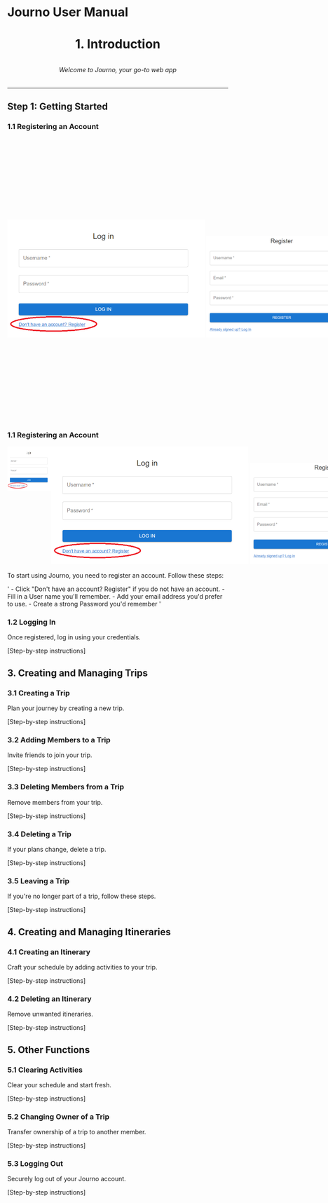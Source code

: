 # Journo User Manual

 ## <h1 align="center">1. Introduction</h1>
 
###### <h6 align="center">Welcome to Journo, your go-to web app</h6>  


---

## Step 1: Getting Started

### 1.1 Registering an Account

<div style="display: flex; align-items: center;">
  <div style="flex-shrink: 0; margin-right: 20px;">
    <img src="/user_manual/Images/Register_1.png" alt="Register 1" width="450"/>
    <img src="/user_manual/Images/Register_2.png" alt="Register 2" width="350"/>
  </div>

  <div>
    <p>To start using Journo, you need to register an account. Follow these steps:</p>

    - Click "Don't have an account? Register" if you do not have an account.
    - Fill in a User name you'll remember.
    - Add your email address you'd prefer to use.
    - Create a strong Password you'd remember
  </div>
</div>

### 1.1 Registering an Account

<div style="display: flex; align-items: center;">
  <div style="flex-shrink: 0; margin-right: 20px;">
    <img align="left" width="100" height="100" src="/user_manual/Images/Register_1.png">
    <img src="/user_manual/Images/Register_1.png" alt="Register 1" width="450"/>
    <img src="/user_manual/Images/Register_2.png" alt="Register 2" width="350"/>
  </div>

</div>

To start using Journo, you need to register an account. Follow these steps:

   \' - Click "Don't have an account? Register" if you do not have an account.
    - Fill in a User name you'll remember.
    - Add your email address you'd prefer to use.
    - Create a strong Password you'd remember \'


### 1.2 Logging In

Once registered, log in using your credentials.

[Step-by-step instructions]

## 3. Creating and Managing Trips

### 3.1 Creating a Trip

Plan your journey by creating a new trip.

[Step-by-step instructions]

### 3.2 Adding Members to a Trip

Invite friends to join your trip.

[Step-by-step instructions]

### 3.3 Deleting Members from a Trip

Remove members from your trip.

[Step-by-step instructions]

### 3.4 Deleting a Trip

If your plans change, delete a trip.

[Step-by-step instructions]

### 3.5 Leaving a Trip

If you're no longer part of a trip, follow these steps.

[Step-by-step instructions]

## 4. Creating and Managing Itineraries

### 4.1 Creating an Itinerary

Craft your schedule by adding activities to your trip.

[Step-by-step instructions]

### 4.2 Deleting an Itinerary

Remove unwanted itineraries.

[Step-by-step instructions]

## 5. Other Functions

### 5.1 Clearing Activities

Clear your schedule and start fresh.

[Step-by-step instructions]

### 5.2 Changing Owner of a Trip

Transfer ownership of a trip to another member.

[Step-by-step instructions]

### 5.3 Logging Out

Securely log out of your Journo account.

[Step-by-step instructions]
